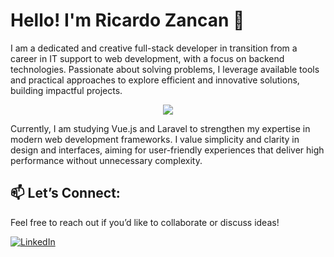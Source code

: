 <div>
          <h1>Hello! I'm Ricardo Zancan 👋</h1>
          <p>I am a dedicated and creative full-stack developer in transition from a career in IT support to web development, with a focus on backend technologies. Passionate about solving problems, I leverage available tools and practical approaches to explore efficient and innovative solutions, building impactful projects.</p>
</div>
<div align="center">
          <img src="https://github-readme-stats.vercel.app/api?username=RicardoZanc&theme=radical"/>
</div>
<div>
          <p>Currently, I am studying Vue.js and Laravel to strengthen my expertise in modern web development frameworks. I value simplicity and clarity in design and interfaces, aiming for user-friendly experiences that deliver high performance without unnecessary complexity.</p>
</div>             
<div>
          <h2>📫 Let’s Connect:</h2>
          <p>Feel free to reach out if you’d like to collaborate or discuss ideas!</p>
          <a href="https://www.linkedin.com/in/ricardo-zancan-86b0bb228/" title="LinkedIn">
                    <img src="https://img.shields.io/badge/-Linkedin-0e76a8?style=flat-square&logo=Linkedin&logoColor=white" alt="LinkedIn"/>
          </a>


</div>

